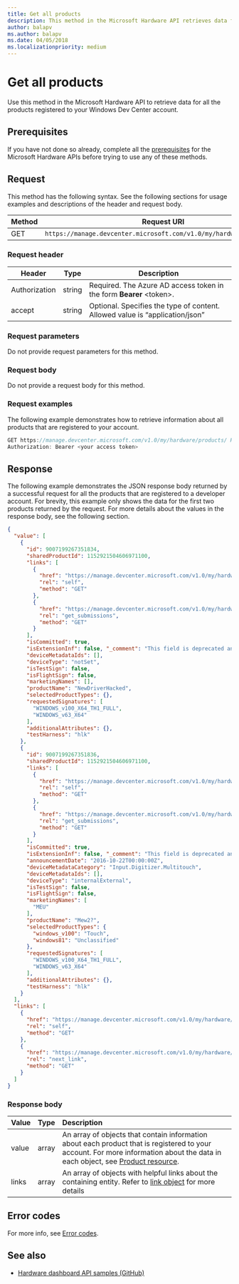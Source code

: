 ```yaml
---
title: Get all products
description: This method in the Microsoft Hardware API retrieves data for all products registered to your Windows Dev Center account.
author: balapv
ms.author: balapv
ms.date: 04/05/2018
ms.localizationpriority: medium
---
```


# Get all products

Use this method in the Microsoft Hardware API to retrieve data for all the products registered to your Windows Dev Center account.

## Prerequisites

If you have not done so already, complete all the [prerequisites](dashboard-api.md) for the Microsoft Hardware APIs before trying to use any of these methods.

## Request

This method has the following syntax. See the following sections for usage examples and descriptions of the header and request body.

|Method|Request URI|
|--|--|
|GET| `https://manage.devcenter.microsoft.com/v1.0/my/hardware/products/` |

### Request header

|Header|Type|Description|
|--|--|--|
|Authorization|string|Required. The Azure AD access token in the form **Bearer** \<token\>.|
|accept|string|Optional. Specifies the type of content. Allowed value is “application/json”|

### Request parameters

Do not provide request parameters for this method.

### Request body

Do not provide a request body for this method.

### Request examples

The following example demonstrates how to retrieve information about all products that are registered to your account.

```cpp
GET https://manage.devcenter.microsoft.com/v1.0/my/hardware/products/ HTTP/1.1
Authorization: Bearer <your access token>
```

## Response

The following example demonstrates the JSON response body returned by a successful request for all the products that are registered to a developer account. For brevity, this example only shows the data for the first two products returned by the request. For more details about the values in the response body, see the following section.

```json
{
  "value": [
    {
      "id": 9007199267351834,
      "sharedProductId": 1152921504606971100,
      "links": [
        {
          "href": "https://manage.devcenter.microsoft.com/v1.0/my/hardware/products/9007199267351834",
          "rel": "self",
          "method": "GET"
        },
        {
          "href": "https://manage.devcenter.microsoft.com/v1.0/my/hardware/products/9007199267351834/submissions",
          "rel": "get_submissions",
          "method": "GET"
        }
      ],
      "isCommitted": true,
      "isExtensionInf": false, "_comment": "This field is deprecated and moved to submission resource",
      "deviceMetadataIds": [],
      "deviceType": "notSet",
      "isTestSign": false,
      "isFlightSign": false,
      "marketingNames": [],
      "productName": "NewDriverHacked",
      "selectedProductTypes": {},
      "requestedSignatures": [
        "WINDOWS_v100_X64_TH1_FULL",
        "WINDOWS_v63_X64"
      ],
      "additionalAttributes": {},
      "testHarness": "hlk"
    },
    {
      "id": 9007199267351836,
      "sharedProductId": 1152921504606971100,
      "links": [
        {
          "href": "https://manage.devcenter.microsoft.com/v1.0/my/hardware/products/9007199267351835",
          "rel": "self",
          "method": "GET"
        },
        {
          "href": "https://manage.devcenter.microsoft.com/v1.0/my/hardware/products/9007199267351835/submissions",
          "rel": "get_submissions",
          "method": "GET"
        }
      ],
      "isCommitted": true,
      "isExtensionInf": false, "_comment": "This field is deprecated and moved to submission resource",
      "announcementDate": "2016-10-22T00:00:00Z",
      "deviceMetadataCategory": "Input.Digitizer.Multitouch",
      "deviceMetadataIds": [],
      "deviceType": "internalExternal",
      "isTestSign": false,
      "isFlightSign": false,  
      "marketingNames": [
        "MEU"
      ],
      "productName": "Mew2?",
      "selectedProductTypes": {
        "windows_v100": "Touch",
        "windows81": "Unclassified"
      },
      "requestedSignatures": [
        "WINDOWS_v100_X64_TH1_FULL",
        "WINDOWS_v63_X64"
      ],
      "additionalAttributes": {},
      "testHarness": "hlk"
    }
  ],
  "links": [
    {
      "href": "https://manage.devcenter.microsoft.com/v1.0/my/hardware/products?pageSize=50",
      "rel": "self",
      "method": "GET"
    },
    {
      "href": "https://manage.devcenter.microsoft.com/v1.0/my/hardware/products?pageSize=50&continuationToken=PD94bWwgdmVyc2lvbj0iMS4wIiBlbmNvZGluZz0idXRmLTE2Ij8%2BPENvbnRpbnVhdGlvblRva2VuPjxWZXJzaW9uPjIuMDwvVmVyc2lvbj48VHlwZT5UYWJsZTwvVHlwZT48TmV4dFBhcnRpdGlvbktleT4xITQ4IWNIVmliR2x6YUdWeWN5MHdNREF3TURBd01EQXdNREF3TURBd01ESTVPVFl6T1RJdzwvTmV4dFBhcnRpdGlvbktleT48TmV4dFJvd0tleT4xITk2IWRYTmxjaTFrWld4bGRHVmtMVEF0SUNBZ0lDQWdTR0Z5WkhkaGNtVkVjbWwyWlhJdGNISnZaSFZqZEhNdE1EQXdNREF3TURBd09UQXdOekU1T1RJMk56TTNNakUyTkEtLTwvTmV4dFJvd0tleT48VGFyZ2V0TG9jYXRpb24%2BUHJpbWFyeTwvVGFyZ2V0TG9jYXRpb24%2BPC9Db250aW51YXRpb25Ub2tlbj4%3D",
      "rel": "next_link",
      "method": "GET"
    }
  ]
}
```

### Response body

| Value | Type | Description |
|:--|:--|:--|
| value | array | An array of objects that contain information about each product that is registered to your account. For more information about the data in each object, see [Product resource](get-product-data.md#product-resource). |
| links | array | An array of objects with helpful links about the containing entity. Refer to [link object](get-product-data.md#link-object)  for more details  |


## Error codes

For more info, see [Error codes](get-product-data.md#error-codes). 

## See also

- [Hardware dashboard API samples (GitHub)](https://aka.ms/hpc_async_api_samples)
